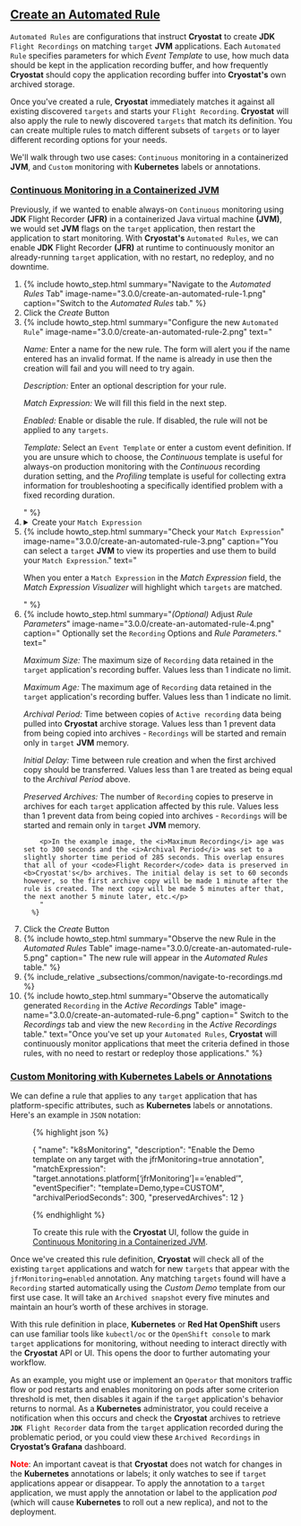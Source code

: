 ## [Create an Automated Rule](#create-an-automated-rule)

`Automated Rules` are configurations that instruct **Cryostat** to create **JDK** `Flight Recordings` on matching
`target` **JVM** applications. Each `Automated Rule` specifies parameters for which *Event Template* to use, how
much data should be kept in the application recording buffer, and how frequently **Cryostat** should copy the
application recording buffer into **Cryostat's** own archived storage.

Once you've created a rule, **Cryostat** immediately matches it against all existing discovered `targets` and starts your `Flight Recording`. **Cryostat** will also apply the rule to newly discovered `targets` that match its definition. You can create multiple rules to match different subsets of `targets` or to layer different recording options for your needs.

We'll walk through two use cases: `Continuous` monitoring in a containerized **JVM**, and `Custom` monitoring with **Kubernetes** labels or annotations.

### [Continuous Monitoring in a Containerized JVM](#continuous-monitoring-in-a-containerized-jvm)

Previously, if we wanted to enable always-on `Continuous` monitoring using **JDK** Flight Recorder **(JFR)** in a containerized Java virtual machine **(JVM)**, we would set **JVM** flags on the `target` application, then restart the application to start monitoring. With **Cryostat's** `Automated Rules`, we can enable **JDK** Flight Recorder  **(JFR)** at runtime to continuously monitor an already-running `target` application, with no restart, no redeploy, and no downtime.

<ol>
  <li>
      {% include howto_step.html
      summary="Navigate to the <i>Automated Rules</i> Tab"
      image-name="3.0.0/create-an-automated-rule-1.png"
      caption="Switch to the <i>Automated Rules</i> tab."
    %}
  </li>
  <li>
    <summary>Click the <i>Create</i> Button</summary>
  </li>
  <li>
      {% include howto_step.html
        summary="Configure the new <code>Automated Rule</code>"
        image-name="3.0.0/create-an-automated-rule-2.png"
        text="
      <p>
        <i>Name:</i> Enter a name for the new rule. The form will alert you if the name
        entered has an invalid format. If the name is already in use then the
        creation will fail and you will need to try again.
      </p>
      <p>
        <i>Description:</i> Enter an optional description for your rule.
      </p>
      <p>
        <i>Match Expression:</i> We will fill this field in the next step.
      </p>
      <p>
        <i>Enabled:</i> Enable or disable the rule. If disabled, the rule will not be applied to any <code>targets</code>.
      </p>
      <p>
        <i>Template:</i> Select an <code>Event Template</code> or enter a custom event definition. If you are
        unsure which to choose, the <i>Continuous</i> template is useful for
        always-on production monitoring with the <i>Continuous</i> recording
        duration setting, and the <i>Profiling</i> template is useful for
        collecting extra information for troubleshooting a specifically
        identified problem with a fixed recording duration.
      </p>
      "
      %}
  </li>
  <li>
    <details>
        <summary>Create your <code>Match Expression</code></summary>
        <p>
            The <code>Match Expression</code> in a rule definition is a <code><a href="https://cel.dev/">Common Expression Language</a></code> expression that <b>Cryostat</b> interprets and uses to determine if a rule should be applied to any given <code>target</code>. <code>Match Expressions</code> should thus evaluate to a <code>boolean</code> value. The simplest <code>Match Expressions</code> would be the <code>booleans</code> true or false; if we use true, the rule will apply to every <code>target</code>. The <code>Expression</code> has a <code>target</code> object in global scope, with the following form in <code>JSON</code> notation:
        </p>
        <figure>
{% highlight json %}
{
  "jvmId": "abcd1234",
  "alias": "myAppAlias",
  "connectUrl": "service:jmx:rmi:///jndi/rmi://cryostat:9091/jmxrmi",
  "labels": {
    "com.example/service": "customer-login",
  },
  "annotations": {
    "platform": {
      "io.kubernetes/annotation": "annotated"
    },
    "cryostat": {
      "PORT": 9091,
      "HOST": "cryostat",
      "NAMESPACE": "myproject"
    }
  }
}
{% endhighlight %}
        </figure>
        <p>
          The <i>alias, connectUrl, labels, annotations.platform,</i> and <i>annotations.cryostat</i> properties are all guaranteed to be present on the <code>target</code> object. <i>alias</i> and <i>connectUrl</i> will be non-empty strings. The <i>jvmId</i> is a hash string computed by Cryostat after it successfully connects to a <code>target</code> <b>JVM</b> and is used to uniquely identify that <b>JVM</b> instance - it will be empty if <b>Cryostat</b> has not yet connected to that <code>target</code> (for example, if its <a href="#add-a-trusted-certificate"><code>SSL/TLS</code> certificate is not trusted</a> or if <a href="#store-credentials"><b>Cryostat</b> is missing the required credentials</a>) The <i>labels</i> and <i>platform annotations</i> may be empty — in <b>OpenShift</b> or <b>Kubernetes</b>, these are populated from the labels and annotations applied to the <code>target</code>’s pod, if any. The <b>Cryostat</b> annotations map will vary per platform, but on <b>OpenShift</b> or <b>Kubernetes</b> you can expect the <i>HOST, PORT, NAMESPACE,</i> and <i>POD_NAME</i> keys to be present and non-empty.

          Here are some examples of <code>Match Expressions</code>:
        </p>
        <figure>

{% highlight bash %}
target.alias == 'com.example.MainClass'

target.alias == 'myAlias'

target.labels[‘com.example/service’] == 'customer-login'

target.labels[‘com.example/service’] != 'customer-login'

target.annotations.cryostat.PORT > 3000

target.annotations.cryostat.PORT > 3000 && target.annotations.platform['io.kubernetes/annotation'] == 'enabled'

!!target.annotations.platform['io.kubernetes/annotation']

/^customer-login[0-9]\*$/.test(target.alias)
{% endhighlight %}

</figure>
</details>

  </li>
  <li>
      {% include howto_step.html
        summary="Check your <code>Match Expression</code>"
        image-name="3.0.0/create-an-automated-rule-3.png"
        caption="You can select a <code>target</code> <b>JVM</b> to view its properties and use them to build your <code>Match Expression</code>."
        text="
          <p>
          When you enter a <code>Match Expression</code> in the <i>Match Expression</i> field, the <i>Match Expression Visualizer</i> will highlight which <code>targets</code> are matched.
          </p>
          "
      %}
  </li>
  <li>
      {% include howto_step.html
        summary="<i>(Optional)</i> Adjust <i>Rule Parameters</i>"
        image-name="3.0.0/create-an-automated-rule-4.png"
        caption="
          Optionally set the <code>Recording</code> Options and <i>Rule Parameters.</i>"
        text="
        <p><i>Maximum Size:</i> The maximum size of <code>Recording</code> data retained in the <code>target</code> application's recording buffer. Values less than 1 indicate no limit.</p>
        <p><i>Maximum Age:</i> The maximum age of <code>Recording</code> data retained in the <code>target</code> application's recording buffer. Values less than 1 indicate no limit.</p>
        <p><i>Archival Period:</i> Time between copies of <code>Active recording</code> data being pulled into <b>Cryostat</b> archive storage.
        Values less than 1 prevent data from being copied into archives - <code>Recordings</code> will be started and remain only in <code>target</code> <b>JVM</b> memory.</p>
        <p><i>Initial Delay:</i> Time between rule creation and when the first archived copy should be transferred. Values less than 1 are treated as being equal to the <i>Archival Period</i> above.</p>
        <p><i>Preserved Archives:</i> The number of <code>Recording</code> copies to preserve in archives for each <code>target</code> application affected by this rule. Values less than 1 prevent data from being copied into archives - <code>Recordings</code> will be started and remain only in <code>target</code> <b>JVM</b> memory.</p>

        <p>In the example image, the <i>Maximum Recording</i> age was set to 300 seconds and the <i>Archival Period</i> was set to a slightly shorter time period of 285 seconds. This overlap ensures that all of your <code>Flight Recorder</code> data is preserved in <b>Cryostat's</b> archives. The initial delay is set to 60 seconds however, so the first archive copy will be made 1 minute after the rule is created. The next copy will be made 5 minutes after that, the next another 5 minute later, etc.</p>
        "
      %}

  </li>
  <li>
    <summary>Click the <i>Create</i> Button</summary>
  </li>
  <li>
      {% include howto_step.html
        summary="Observe the new Rule in the <i>Automated Rules</i> Table"
        image-name="3.0.0/create-an-automated-rule-5.png"
        caption="
          The new rule will appear in the <i>Automated Rules</i> table."
      %}
  </li>
  <li>
      {% include_relative _subsections/common/navigate-to-recordings.md %}
  </li>
  <li>
      {% include howto_step.html
        summary="Observe the automatically generated <code>Recording</code> in the <i>Active Recordings</i> Table"
        image-name="3.0.0/create-an-automated-rule-6.png"
        caption="
          Switch to the <i>Recordings</i> tab and view the new <code>Recording</code> in the <i>Active Recordings</i>
          table."
        text="Once you've set up your <code>Automated Rules</code>, <b>Cryostat</b> will continuously monitor applications that meet the criteria defined in those rules, with no need to restart or redeploy those applications."
      %}
  </li>
</ol>

### [Custom Monitoring with Kubernetes Labels or Annotations](#custom-monitoring-with-kubernetes-labels-or-annotations)

We can define a rule that applies to any `target` application that has platform-specific attributes, such as **Kubernetes** labels or annotations. Here's an example in `JSON` notation:

<figure>
{% highlight json %}

{
  "name": "k8sMonitoring",
  "description": "Enable the Demo template on any target with the jfrMonitoring=true annotation",
  "matchExpression": "target.annotations.platform[‘jfrMonitoring’]==’enabled’",
  "eventSpecifier": "template=Demo,type=CUSTOM",
  "archivalPeriodSeconds": 300,
  "preservedArchives": 12
}

{% endhighlight %}

  <figcaption>
    To create this rule with the <b>Cryostat</b> UI, follow the guide in <a href="{{ page.url }}#continuous-monitoring-in-a-containerized-jvm">Continuous Monitoring in a Containerized JVM</a>.
  </figcaption>
</figure>

Once we've created this rule definition, **Cryostat** will check all of the existing `target` applications and watch for new `targets` that appear with the `jfrMonitoring=enabled` annotation. Any matching `targets` found will have a `Recording` started automatically using the *Custom Demo* template from our first use case. It will take an `Archived snapshot` every five minutes and maintain an hour’s worth of these archives in storage.

With this rule definition in place, **Kubernetes** or **Red Hat OpenShift** users can use familiar tools like `kubectl/oc` or the `OpenShift console` to mark `target` applications for monitoring, without needing to interact directly with the **Cryostat** API or UI. This opens the door to further automating your workflow.

As an example, you might use or implement an `Operator` that monitors traffic flow or pod restarts and enables monitoring on pods after some criterion threshold is met, then disables it again if the `target` application's behavior returns to normal. As a **Kubernetes** administrator, you could receive a notification when this occurs and check the **Cryostat** archives to retrieve <code><b>JDK</b> Flight Recorder</code> data from the `target` application recorded during the problematic period, or you could view these `Archived Recordings` in **Cryostat’s Grafana** dashboard.

<span style="color:red">**Note**</span>: An important caveat is that **Cryostat** does not watch for changes in the **Kubernetes** annotations or labels; it only watches to see if `target` applications appear or disappear. To apply the annotation to a `target` application, we must apply the annotation or label to the application *pod* (which will cause **Kubernetes** to roll out a new replica), and not to the deployment.

